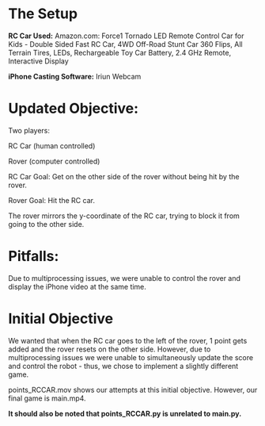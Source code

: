 # The Setup
**RC Car Used:** Amazon.com: Force1 Tornado LED Remote Control Car for Kids - Double Sided Fast RC Car, 4WD Off-Road Stunt Car 360 Flips, All Terrain Tires, LEDs, Rechargeable Toy Car Battery, 2.4 GHz Remote, Interactive Display

**iPhone Casting Software:** Iriun Webcam

# Updated Objective:
Two players:

RC Car (human controlled)

Rover (computer controlled)

RC Car Goal: Get on the other side of the rover without being hit by the rover.

Rover Goal: Hit the RC car.

The rover mirrors the y-coordinate of the RC car, trying to block it from going to the other side.

# Pitfalls:
Due to multiprocessing issues, we were unable to control the rover and display the iPhone video at the same time. 

# Initial Objective
We wanted that when the RC car goes to the left of the rover, 1 point gets added and the rover resets on the other side. However, due to multiprocessing issues we were unable to simultaneously update the score and control the robot - thus, we chose to implement a slightly different game. 

points_RCCAR.mov shows our attempts at this initial objective. However, our final game is main.mp4.

**It should also be noted that points_RCCAR.py is unrelated to main.py.**
